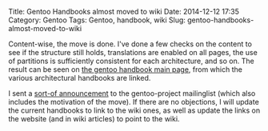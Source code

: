 Title: Gentoo Handbooks almost moved to wiki
Date: 2014-12-12 17:35
Category: Gentoo
Tags: Gentoo, handbook, wiki
Slug: gentoo-handbooks-almost-moved-to-wiki

Content-wise, the move is done. I've done a few checks on the content to
see if the structure still holds, translations are enabled on all pages,
the use of partitions is sufficiently consistent for each architecture,
and so on. The result can be seen on [the gentoo handbook main
page](https://wiki.gentoo.org/wiki/Handbook:Main_Page), from which the
various architectural handbooks are linked.

I sent a [sort-of
announcement](http://thread.gmane.org/gmane.linux.gentoo.project/4141)
to the gentoo-project mailinglist (which also includes the motivation of
the move). If there are no objections, I will update the current
handbooks to link to the wiki ones, as well as update the links on the
website (and in wiki articles) to point to the wiki.
